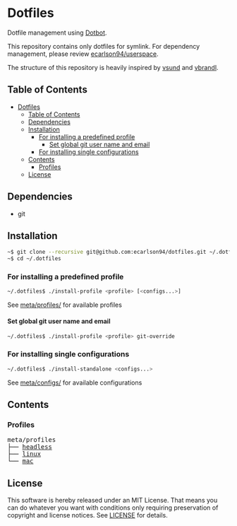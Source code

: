 # Dotfiles

Dotfile management using [Dotbot](https://github.com/anishathalye/dotbot).

This repository contains only dotfiles for symlink. For dependency management,
please review [ecarlson94/userspace](https://github.com/ecarlson94/userspace).

The structure of this repository is heavily inspired by
[vsund](https://github.com/vsund/dotfiles) and [vbrandl](https://github.com/vbrandl/dotfiles).

## Table of Contents

<!-- TOC GFM -->

- [Dotfiles](#dotfiles)
  - [Table of Contents](#table-of-contents)
  - [Dependencies](#dependencies)
  - [Installation](#installation)
    - [For installing a predefined profile](#for-installing-a-predefined-profile)
      - [Set global git user name and email](#set-global-git-user-name-and-email)
    - [For installing single configurations](#for-installing-single-configurations)
  - [Contents](#contents)
    - [Profiles](#profiles)
  - [License](#license)

<!-- TOC -->

## Dependencies

- git

## Installation

```bash
~$ git clone --recursive git@github.com:ecarlson94/dotfiles.git ~/.dotfiles
~$ cd ~/.dotfiles
```

### For installing a predefined profile

```bash
~/.dotfiles$ ./install-profile <profile> [<configs...>]
```

See [meta/profiles/](./meta/profiles) for available profiles

#### Set global git user name and email

```bash
~/.dotfiles$ ./install-profile <profile> git-override
```

### For installing single configurations

```bash
~/.dotfiles$ ./install-standalone <configs...>
```

See [meta/configs/](./meta/configs) for available configurations

## Contents

### Profiles

<pre>
meta/profiles
├── <a href="./meta/profiles/headless" title="headless">headless</a>
├── <a href="./meta/profiles/linux" title="linux">linux</a>
└── <a href="./meta/profiles/mac" title="mac">mac</a>
</pre>

## License

This software is hereby released under an MIT License. That means you can do whatever you want with conditions only requiring preservation of copyright and license notices.
See [LICENSE](./LICENSE) for details.

